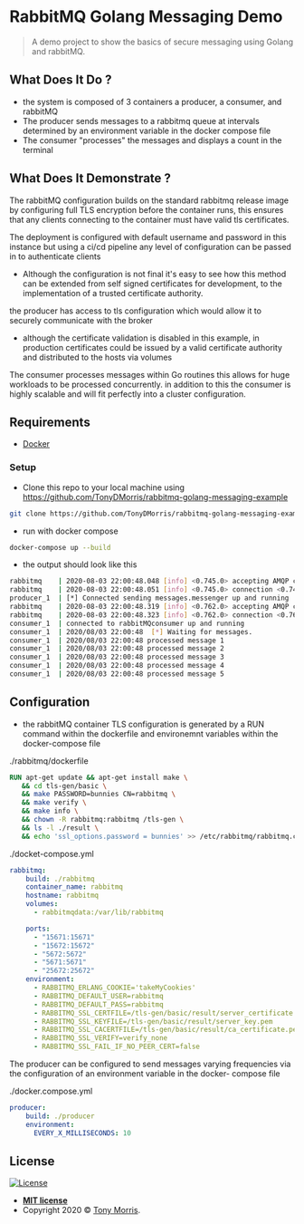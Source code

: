 # RabbitMQ Golang Messaging Demo

> A demo project to show the basics of secure messaging using Golang and rabbitMQ.

## What Does It Do ?
- the system is composed of 3 containers a producer, a consumer, and rabbitMQ
- The producer sends messages to a rabbitmq queue at intervals determined by an environment variable in the docker compose file 
- The consumer "processes" the messages and displays a count in the terminal

## What Does It Demonstrate ?


 The rabbitMQ configuration builds on the standard rabbitmq release image by configuring full TLS encryption before the container runs, 
 this ensures that any clients connecting to the container must have valid tls certificates.
 
 The deployment is configured with default username and password in this instance but using a ci/cd pipeline any level of 
 configuration can be passed in to authenticate clients  
 
   - Although the configuration is not final it's easy to see how this method can be extended from self signed certificates for development, to the implementation of a trusted 
   certificate authority.
   
  the producer has access to tls configuration which would allow it to securely communicate with the broker 
   - although the certificate validation is disabled in this example, in production certificates could be issued by a valid certificate authority and distributed to the hosts via volumes
 
  The consumer processes messages within Go routines this allows for huge workloads to be processed concurrently.
  in addition to this the consumer is highly scalable and will fit perfectly into a cluster configuration.
 
 
## Requirements

- [Docker](https://docs.docker.com/engine/install/)


### Setup

- Clone this repo to your local machine using https://github.com/TonyDMorris/rabbitmq-golang-messaging-example
```bash
git clone https://github.com/TonyDMorris/rabbitmq-golang-messaging-example
```
- run with docker compose
```bash
docker-compose up --build 
```
- the output should look like this
```bash
rabbitmq    | 2020-08-03 22:00:48.048 [info] <0.745.0> accepting AMQP connection <0.745.0> (172.21.0.3:42450 -> 172.21.0.2:5671)
rabbitmq    | 2020-08-03 22:00:48.051 [info] <0.745.0> connection <0.745.0> (172.21.0.3:42450 -> 172.21.0.2:5671): user 'rabbitmq' authenticated and granted access to vhost '/'
producer_1  | [*] Connected sending messages.messenger up and running
rabbitmq    | 2020-08-03 22:00:48.319 [info] <0.762.0> accepting AMQP connection <0.762.0> (172.21.0.4:44006 -> 172.21.0.2:5671)
rabbitmq    | 2020-08-03 22:00:48.323 [info] <0.762.0> connection <0.762.0> (172.21.0.4:44006 -> 172.21.0.2:5671): user 'rabbitmq' authenticated and granted access to vhost '/'
consumer_1  | connected to rabbitMQconsumer up and running
consumer_1  | 2020/08/03 22:00:48  [*] Waiting for messages.
consumer_1  | 2020/08/03 22:00:48 processed message 1
consumer_1  | 2020/08/03 22:00:48 processed message 2
consumer_1  | 2020/08/03 22:00:48 processed message 3
consumer_1  | 2020/08/03 22:00:48 processed message 4
consumer_1  | 2020/08/03 22:00:48 processed message 5
```

## Configuration

 - the rabbitMQ container TLS configuration is generated by a RUN command within the dockerfile and environemnt 
 variables within the docker-compose file 
 
 
 ./rabbitmq/dockerfile
 ```dockerfile
RUN apt-get update && apt-get install make \
    && cd tls-gen/basic \
    && make PASSWORD=bunnies CN=rabbitmq \
    && make verify \
    && make info \
    && chown -R rabbitmq:rabbitmq /tls-gen \
    && ls -l ./result \
    && echo 'ssl_options.password = bunnies' >> /etc/rabbitmq/rabbitmq.conf
``` 
./docket-compose.yml
```yaml
rabbitmq:
    build: ./rabbitmq
    container_name: rabbitmq
    hostname: rabbitmq
    volumes:
      - rabbitmqdata:/var/lib/rabbitmq

    ports:
      - "15671:15671"
      - "15672:15672"
      - "5672:5672"
      - "5671:5671"
      - "25672:25672"
    environment:
      - RABBITMQ_ERLANG_COOKIE='takeMyCookies'
      - RABBITMQ_DEFAULT_USER=rabbitmq
      - RABBITMQ_DEFAULT_PASS=rabbitmq
      - RABBITMQ_SSL_CERTFILE=/tls-gen/basic/result/server_certificate.pem
      - RABBITMQ_SSL_KEYFILE=/tls-gen/basic/result/server_key.pem
      - RABBITMQ_SSL_CACERTFILE=/tls-gen/basic/result/ca_certificate.pem
      - RABBITMQ_SSL_VERIFY=verify_none
      - RABBITMQ_SSL_FAIL_IF_NO_PEER_CERT=false
```

The producer can be configured to send messages varying frequencies via the configuration of an environment variable 
in the docker- compose file

./docker.compose.yml

```yaml
producer:
    build: ./producer
    environment:
      EVERY_X_MILLISECONDS: 10
```




## License

[![License](http://img.shields.io/:license-mit-blue.svg?style=flat-square)](http://badges.mit-license.org)

- **[MIT license](http://opensource.org/licenses/mit-license.php)**
- Copyright 2020 © <a href="https://me.towidomo.dev" target="_blank">Tony Morris</a>.
